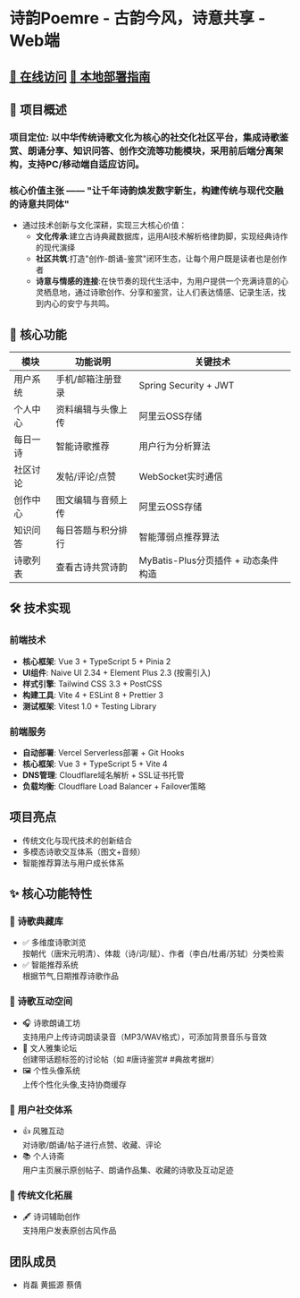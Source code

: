 # 诗韵Poemre - 古韵今风，诗意共享 - Web端

## [🚀 在线访问](https://poemre.meorin.top)  [📖 本地部署指南](https://gitee.com/meorin/poem-web/wikis/%E6%9C%AC%E5%9C%B0%E9%83%A8%E7%BD%B2%E6%8C%87%E5%8D%97?sort_id=14019500)

## 📖 项目概述
### **项目定位**: 以中华传统诗歌文化为核心的社交化社区平台，集成诗歌鉴赏、朗诵分享、知识问答、创作交流等功能模块，采用前后端分离架构，支持PC/移动端自适应访问。

### 核心价值主张 —— **"让千年诗韵焕发数字新生，构建传统与现代交融的诗意共同体"**
- 通过技术创新与文化深耕，实现三大核心价值：
  - **文化传承**:建立古诗典藏数据库，运用AI技术解析格律韵脚，实现经典诗作的现代演绎
  - **社区共筑**:打造"创作-朗诵-鉴赏"闭环生态，让每个用户既是读者也是创作者
  - **诗意与情感的连接**:在快节奏的现代生活中，为用户提供一个充满诗意的心灵栖息地，通过诗歌创作、分享和鉴赏，让人们表达情感、记录生活，找到内心的安宁与共鸣。

## 🌟 核心功能
| 模块        | 功能说明                     | 关键技术                |
|-------------|----------------------------|-------------------------|
| 用户系统    | 手机/邮箱注册登录           | Spring Security + JWT   |
| 个人中心    | 资料编辑与头像上传          | 阿里云OSS存储           |
| 每日一诗    | 智能诗歌推荐                | 用户行为分析算法        |
| 社区讨论    | 发帖/评论/点赞              | WebSocket实时通信       |
| 创作中心    | 图文编辑与音频上传          | 阿里云OSS存储           |
| 知识问答    | 每日答题与积分排行          | 智能薄弱点推荐算法      |
| 诗歌列表    | 查看古诗共赏诗韵            | MyBatis-Plus分页插件 + 动态条件构造 |

## 🛠️ 技术实现
### **前端技术**
- **核心框架**: Vue 3 + TypeScript 5 + Pinia 2
- **UI组件**: Naive UI 2.34 + Element Plus 2.3 (按需引入)
- **样式引擎**: Tailwind CSS 3.3 + PostCSS
- **构建工具**: Vite 4 + ESLint 8 + Prettier 3
- **测试框架**: Vitest 1.0 + Testing Library

### **前端服务**
- **自动部署**: Vercel Serverless部署 + Git Hooks
- **核心框架**: Vue 3 + TypeScript 5 + Vite 4
- **DNS管理**: Cloudflare域名解析 + SSL证书托管
- **负载均衡**: Cloudflare Load Balancer + Failover策略

## **项目亮点**
   - 传统文化与现代技术的创新结合
   - 多模态诗歌交互体系（图文+音频）
   - 智能推荐算法与用户成长体系
   
## ✨ 核心功能特性
### 📜 **诗歌典藏库**
- ✅ 多维度诗歌浏览  
  按朝代（唐宋元明清）、体裁（诗/词/赋）、作者（李白/杜甫/苏轼）分类检索
- ✅ 智能推荐系统  
  根据节气,日期推荐诗歌作品

### 🎤 **诗歌互动空间**
- 🎧 诗歌朗诵工坊  
  支持用户上传诗词朗读录音（MP3/WAV格式），可添加背景音乐与音效
- 📝 文人雅集论坛  
  创建带话题标签的讨论帖（如 #唐诗鉴赏# #典故考据#）
- 🖼️ 个性头像系统  
  上传个性化头像,支持协商缓存

### 🎎 **用户社交体系**
- 👍 风雅互动  
  对诗歌/朗诵/帖子进行点赞、收藏、评论
- 📚 个人诗斋  
  用户主页展示原创帖子、朗诵作品集、收藏的诗歌及互动足迹

### 🎏 **传统文化拓展**
- 🖋️ 诗词辅助创作  
  支持用户发表原创古风作品


## 团队成员
- 肖磊 黄振源 蔡倩